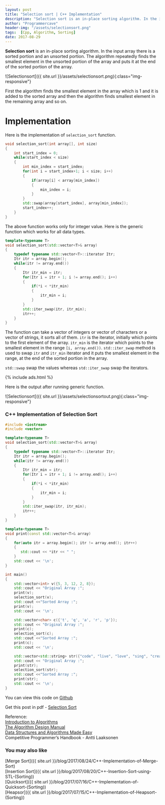 ```yaml
---
layout: post
title: "Selection sort | C++ Implementation"
description: "Selection sort is an in-place sorting algorithm. In the input array there is a sorted portion and an unsorted portion. The algorithm repeatedly finds the smallest element in the unsorted portion of the array and puts it at the end of the sorted portion of the array."
author: "Programmercave"
header-img: "/assets/selectionsort.png"
tags:  [Cpp, Algorithm, Sorting]
date: 2017-08-29
---
```


**Selection sort** is an in-place sorting algorithm. In the input array there is a sorted portion and an unsorted portion. The algorithm repeatedly finds the smallest element in the unsorted portion of the array and puts it at the end of the sorted portion of the array.

![Selectionsort]({{ site.url }}/assets/selectionsort.png){:class="img-responsive"}

First the algorithm finds the smallest element in the array which is 1 and it is added to the sorted array and then the algorithm finds smallest element in the remaining array and so on.

<h1>Implementation</h1>

Here is the implementation of `selection_sort` function.

```cpp
void selection_sort(int array[], int size)
{
    int start_index = 0;
    while(start_index < size)
    {
        int min_index = start_index;
        for(int i = start_index+1; i < size; i++)
        {
            if(array[i] < array[min_index])
            {
                min_index = i;
            }
        }
        std::swap(array[start_index], array[min_index]);
        start_index++;
    }
}
```

The above function works only for integer value. Here is the generic function which works for all data types.

```cpp
template<typename T>
void selection_sort(std::vector<T>& array)
{
    typedef typename std::vector<T>::iterator Itr;
    Itr itr = array.begin();
    while(itr != array.end())
    {
        Itr itr_min = itr;
        for(Itr i = itr + 1; i != array.end(); i++)
        {
            if(*i < *itr_min)
            {
                itr_min = i;
            }
        }
        std::iter_swap(itr, itr_min);
        itr++;
    }
}
```

The function can take a vector of integers or vector of characters or a vector of strings, it sorts all of them. `itr` is the iterator, initially which points to the first element of the array. `itr_min` is the iterator which points to the smallest element in the range `[i, array.end())`. `std::iter_swap` method is used to swap `itr` and `itr_min` iterator and it puts the smallest element in the range, at the end of the sorted portion in the array.

`std::swap` swap the values whereas `std::iter_swap` swap the iterators.

{% include ads.html %}<br/>

Here is the output after running generic function.

![Selectionsort]({{ site.url }}/assets/selectionsortout.png){:class="img-responsive"}

<h3>C++ Implementation of Selection Sort</h3>

```cpp
#include <iostream>
#include <vector>

template<typename T>
void selection_sort(std::vector<T>& array)
{
    typedef typename std::vector<T>::iterator Itr;
    Itr itr = array.begin();
    while(itr != array.end())
    {
        Itr itr_min = itr;
        for(Itr i = itr + 1; i != array.end(); i++)
        {
            if(*i < *itr_min)
            {
                itr_min = i;
            }
        }
        std::iter_swap(itr, itr_min);
        itr++;
    }
}

template<typename T>
void print(const std::vector<T>& array)
{
    for(auto itr = array.begin(); itr != array.end(); itr++)
    {
       std::cout << *itr << " ";
    }
    std::cout << '\n';
}

int main()
{
    std::vector<int> v({5, 3, 12, 2, 8});
    std::cout << "Original Array :";
    print(v);
    selection_sort(v);
    std::cout <<"Sorted Array :";
    print(v);
    std::cout << '\n';

    std::vector<char> c({'t', 'q', 'a', 'r', 'p'});
    std::cout << "Original Array :";
    print(c);
    selection_sort(c);
    std::cout <<"Sorted Array :";
    print(c);
    std::cout << '\n';

    std::vector<std::string> str({"code", "live", "love", "sing", "create"});
    std::cout << "Original Array :";
    print(str);
    selection_sort(str);
    std::cout <<"Sorted Array :";
    print(str);
    std::cout << '\n';
}
```

You can view this code on [Github](https://github.com/{{site.github_username}}/Algo-Data-Structure/blob/master/Selection%20Sort/C++/selectionsort.cpp)

Get this post in pdf - [Selection Sort](https://www.file-up.org/34e0v6l3iomj)

Reference:<br/>
[Introduction to Algorithms](https://amzn.to/2OarGBs)<br/>
[The Algorithm Design Manual](https://amzn.to/2CH9h9Z)<br/>
[Data Structures and Algorithms Made Easy](https://amzn.to/2NLM0dd)<br/>
Competitive Programmer’s Handbook - Antti Laaksonen<br/>

 <input type="hidden" name="IL_IN_ARTICLE"> 
<h3>You may also like</h3>

[Merge Sort]({{ site.url }}/blog/2017/08/24/C++-Implementation-of-Merge-Sort)<br/>
[Insertion Sort]({{ site.url }}/blog/2017/08/20/C++-Insertion-Sort-using-STL-(Sorting))<br/>
[Quicksort]({{ site.url }}/blog/2017/07/16/C++-Implementation-of-Quicksort-(Sorting))<br/>
[Heapsor]({{ site.url }}/blog/2017/07/15/C++-Implementation-of-Heapsort-(Sorting))<br/>



